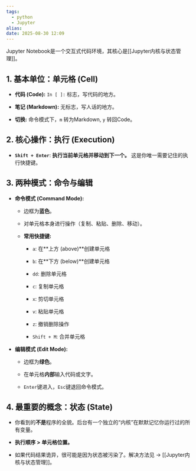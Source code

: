 ```yaml
---
tags:
  - python
  - Jupyter
alias:
date: 2025-08-30 12:09
---
```

Jupyter Notebook是一个交互式代码环境，其核心是[[Jupyter内核与状态管理]]。

## 1. 基本单位：单元格 (Cell)

- **代码 (Code):** `In [ ]:` 标志，写代码的地方。
    
- **笔记 (Markdown):** 无标志，写人话的地方。
    
- **切换:** 命令模式下，`m` 转为Markdown, `y` 转回Code。
    

## 2. 核心操作：执行 (Execution)

- **`Shift + Enter`**: **执行当前单元格并移动到下一个。** 这是你唯一需要记住的执行快捷键。
    

## 3. 两种模式：命令与编辑

- **命令模式 (Command Mode):**
    
    - 边框为**蓝色**。
        
    - 对单元格本身进行操作（复制、粘贴、删除、移动）。
        
    - **常用快捷键:**
        
        - `a`: 在**上方 (above)**创建单元格
            
        - `b`: 在**下方 (below)**创建单元格
            
        - `dd`: 删除单元格
            
        - `c`: 复制单元格
            
        - `x`: 剪切单元格
            
        - `v`: 粘贴单元格
            
        - `z`: 撤销删除操作
            
        - `Shift + M`: 合并单元格
            
- **编辑模式 (Edit Mode):**
    
    - 边框为**绿色**。
        
    - 在单元格**内部**输入代码或文字。
        
    - `Enter`键进入，`Esc`键退回命令模式。
        

## 4. 最重要的概念：状态 (State)

- 你看到的**不是**程序的全貌。后台有一个独立的“内核”在默默记忆你运行过的所有变量。
    
- **执行顺序 > 单元格位置。**
    
- 如果代码结果诡异，很可能是因为状态被污染了。解决方法见 -> [[Jupyter内核与状态管理]]。
